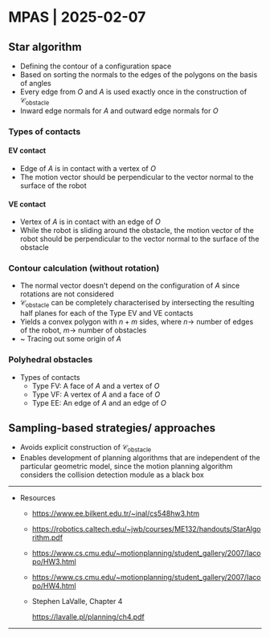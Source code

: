 # MPAS | 2025-02-07

## Star algorithm

- Defining the contour of a configuration space
- Based on sorting the normals to the edges of the polygons on the basis of angles
- Every edge from $O$ and $A$ is used exactly once in the construction of $\mathcal{C}_{\text{obstacle}}$
- Inward edge normals for $A$ and outward edge normals for $O$

### Types of contacts

#### EV contact

- Edge of $A$ is in contact with a vertex of $O$
- The motion vector should be perpendicular to the vector normal to the surface of the robot

#### VE contact

- Vertex of $A$ is in contact with an edge of $O$
- While the robot is sliding around the obstacle, the motion vector of the robot should be perpendicular to the vector normal to the surface of the obstacle

### Contour calculation (without rotation)

- The normal vector doesn't depend on the configuration of $A$ since rotations are not considered
- $\mathcal{C}_{\text{obstacle}}$ can be completely characterised by intersecting the resulting half planes for each of the Type EV and VE contacts
- Yields a convex polygon with $n+m$ sides, where $n \to$ number of edges of the robot, $m \to$ number of obstacles
- ~ Tracing out some origin of $A$

### Polyhedral obstacles

- Types of contacts
  - Type FV: A face of $A$ and a vertex of $O$
  - Type VF: A vertex of $A$ and a face of $O$
  - Type EE: An edge of $A$ and an edge of $O$

## Sampling-based strategies/ approaches

- Avoids explicit construction of $\mathcal{C}_{\text{obstacle}}$
- Enables development of planning algorithms that are independent of the particular geometric model, since the motion planning algorithm considers the collision detection module as a black box

---

- Resources

  - https://www.ee.bilkent.edu.tr/~inal/cs548hw3.htm

  - https://robotics.caltech.edu/~jwb/courses/ME132/handouts/StarAlgorithm.pdf

  - https://www.cs.cmu.edu/~motionplanning/student_gallery/2007/Iacopo/HW3.html

  - https://www.cs.cmu.edu/~motionplanning/student_gallery/2007/Iacopo/HW4.html

  - Stephen LaValle, Chapter 4

    https://lavalle.pl/planning/ch4.pdf

---

